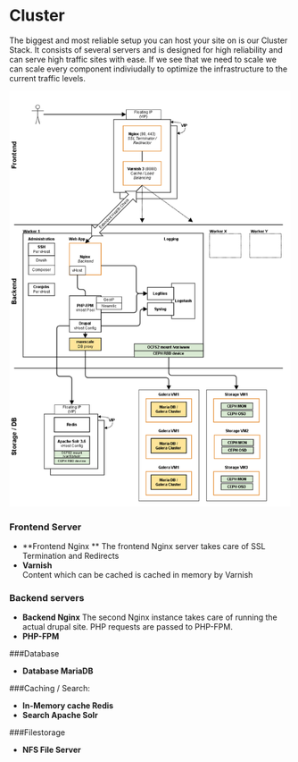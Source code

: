# Cluster

The biggest and most reliable setup you can host your site on is our Cluster Stack. It consists of several servers and is designed for high reliability and can serve high traffic sites with ease. If we see that we need to scale we can scale every component indiviudally to optimize the infrastructure to the current traffic levels.

![Cluster Overview](cluster.png)

### Frontend Server
* **Frontend Nginx  **
The frontend Nginx server takes care of SSL Termination and Redirects
* **Varnish**  
Content which can be cached is cached in memory by Varnish

### Backend servers

* **Backend Nginx**
The second Nginx instance takes care of running the actual drupal site. PHP requests are passed to PHP-FPM.
* **PHP-FPM**


###Database
* **Database MariaDB**

###Caching / Search:
* **In-Memory cache Redis**
* **Search Apache Solr**


###Filestorage
* **NFS File Server**
